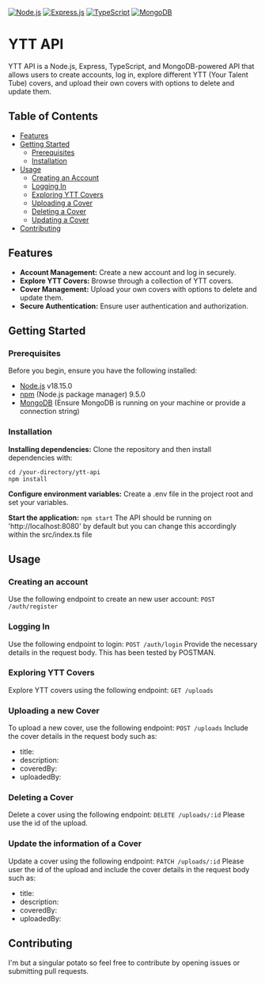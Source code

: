 [![Node.js](https://img.shields.io/badge/Node.js-v18.15.0-green?logo=node.js)](https://nodejs.org/)
[![Express.js](https://img.shields.io/badge/Express.js-4.18.2-blue?logo=express)](https://expressjs.com/)
[![TypeScript](https://img.shields.io/badge/TypeScript-5.3.3-blue?logo=typescript)](https://www.typescriptlang.org/)
[![MongoDB](https://img.shields.io/badge/MongoDB-latest-green?logo=mongodb)](https://www.mongodb.com/)

# YTT API
YTT API is a Node.js, Express, TypeScript, and MongoDB-powered API that allows users to create accounts, log in, explore different YTT (Your Talent Tube) covers, and upload their own covers with options to delete and update them.

## Table of Contents
- [Features](#features)
- [Getting Started](#getting-started)
  - [Prerequisites](#prerequisites)
  - [Installation](#installation)
- [Usage](#usage)
  - [Creating an Account](#creating-an-account)
  - [Logging In](#logging-in)
  - [Exploring YTT Covers](#exploring-ytt-covers)
  - [Uploading a Cover](#uploading-a-cover)
  - [Deleting a Cover](#deleting-a-cover)
  - [Updating a Cover](#updating-a-cover)
- [Contributing](#contributing)

## Features

- **Account Management:** Create a new account and log in securely.
- **Explore YTT Covers:** Browse through a collection of YTT covers.
- **Cover Management:** Upload your own covers with options to delete and update them.
- **Secure Authentication:** Ensure user authentication and authorization.

## Getting Started

### Prerequisites

Before you begin, ensure you have the following installed:

- [Node.js](https://nodejs.org/) v18.15.0
- [npm](https://www.npmjs.com/) (Node.js package manager) 9.5.0
- [MongoDB](https://www.mongodb.com/) (Ensure MongoDB is running on your machine or provide a connection string)

### Installation
**Installing dependencies:**
Clone the repository and then install dependencies with:
```
cd /your-directory/ytt-api 
npm install 
```


**Configure environment variables:**
Create a .env file in the project root and set your variables.

**Start the application:**
```npm start```
The API should be running on 'http://localhost:8080' by default but you can change this accordingly within the src/index.ts file

## Usage
### Creating an account
Use the following endpoint to create an new user account:
``` POST /auth/register ```
### Logging In
Use the following endpoint to login:
``` POST /auth/login ```
Provide the necessary details in the request body. This has been tested by POSTMAN.
### Exploring YTT Covers
Explore YTT covers using the following endpoint:
``` GET /uploads ```
### Uploading a new Cover
To upload a new cover, use the following endpoint:
``` POST /uploads ```
Include the cover details in the request body such as:
- title:
- description:
- coveredBy:
- uploadedBy:
### Deleting a Cover
Delete a cover using the following endpoint:
``` DELETE /uploads/:id ```
Please use the id of the upload.
### Update the information of a Cover
Update a cover using the following endpoint:
``` PATCH /uploads/:id ```
Please user the id of the upload and include the cover details in the request body such as:
- title:
- description:
- coveredBy:
- uploadedBy:

## Contributing

I'm but a singular potato so feel free to contribute by opening issues or submitting pull requests.

